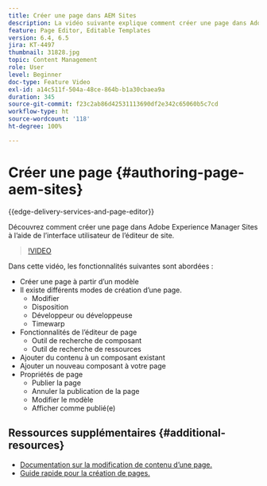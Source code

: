 ```yaml
---
title: Créer une page dans AEM Sites
description: La vidéo suivante explique comment créer une page dans Adobe Experience Manager Sites à l’aide de l’interface utilisateur de l’éditeur de site.
feature: Page Editor, Editable Templates
version: 6.4, 6.5
jira: KT-4497
thumbnail: 31828.jpg
topic: Content Management
role: User
level: Beginner
doc-type: Feature Video
exl-id: a14c511f-504a-48ce-864b-b1a30cbaea9a
duration: 345
source-git-commit: f23c2ab86d42531113690df2e342c65060b5c7cd
workflow-type: ht
source-wordcount: '118'
ht-degree: 100%

---
```


# Créer une page {#authoring-page-aem-sites}

{{edge-delivery-services-and-page-editor}}

Découvrez comment créer une page dans Adobe Experience Manager Sites à l’aide de l’interface utilisateur de l’éditeur de site.

>[!VIDEO](https://video.tv.adobe.com/v/31828?quality=12&learn=on)

Dans cette vidéo, les fonctionnalités suivantes sont abordées :

* Créer une page à partir d’un modèle
* Il existe différents modes de création d’une page.
   * Modifier
   * Disposition
   * Développeur ou développeuse
   * Timewarp
* Fonctionnalités de l’éditeur de page
   * Outil de recherche de composant
   * Outil de recherche de ressources
* Ajouter du contenu à un composant existant
* Ajouter un nouveau composant à votre page
* Propriétés de page
   * Publier la page
   * Annuler la publication de la page
   * Modifier le modèle
   * Afficher comme publié(e)

## Ressources supplémentaires {#additional-resources}

* [Documentation sur la modification de contenu d’une page.](https://experienceleague.adobe.com/docs/experience-manager-cloud-service/sites/authoring/fundamentals/editing-content.html?lang=fr)
* [Guide rapide pour la création de pages.](https://experienceleague.adobe.com/docs/experience-manager-cloud-service/sites/authoring/getting-started/quick-start.html?lang=fr)
